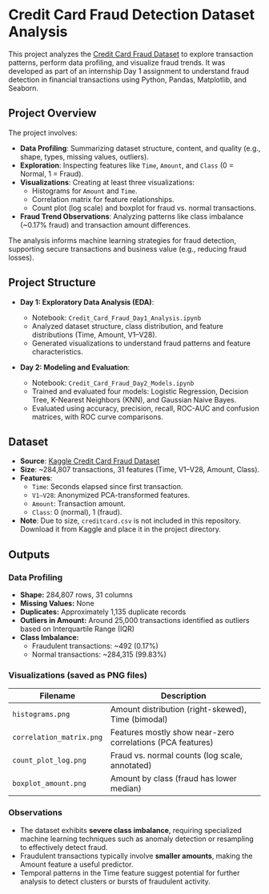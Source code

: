 # Credit Card Fraud Detection Dataset Analysis

This project analyzes the [Credit Card Fraud Dataset](https://www.kaggle.com/datasets/mlg-ulb/creditcardfraud) to explore transaction patterns, perform data profiling, and visualize fraud trends. It was developed as part of an internship Day 1 assignment to understand fraud detection in financial transactions using Python, Pandas, Matplotlib, and Seaborn.

## Project Overview

The project involves:
- **Data Profiling**: Summarizing dataset structure, content, and quality (e.g., shape, types, missing values, outliers).
- **Exploration**: Inspecting features like `Time`, `Amount`, and `Class` (0 = Normal, 1 = Fraud).
- **Visualizations**: Creating at least three visualizations:
  - Histograms for `Amount` and `Time`.
  - Correlation matrix for feature relationships.
  - Count plot (log scale) and boxplot for fraud vs. normal transactions.
- **Fraud Trend Observations**: Analyzing patterns like class imbalance (~0.17% fraud) and transaction amount differences.

The analysis informs machine learning strategies for fraud detection, supporting secure transactions and business value (e.g., reducing fraud losses).

## Project Structure

- **Day 1: Exploratory Data Analysis (EDA)**:
  - Notebook: `Credit_Card_Fraud_Day1_Analysis.ipynb`
  - Analyzed dataset structure, class distribution, and feature distributions (Time, Amount, V1–V28).
  - Generated visualizations to understand fraud patterns and feature characteristics.

- **Day 2: Modeling and Evaluation**:
  - Notebook: `Credit_Card_Fraud_Day2_Models.ipynb`
  - Trained and evaluated four models: Logistic Regression, Decision Tree, K-Nearest Neighbors (KNN), and Gaussian Naive Bayes.
  - Evaluated using accuracy, precision, recall, ROC-AUC and confusion matrices, with ROC curve comparisons.

## Dataset

- **Source**: [Kaggle Credit Card Fraud Dataset](https://www.kaggle.com/datasets/mlg-ulb/creditcardfraud)
- **Size**: ~284,807 transactions, 31 features (Time, V1–V28, Amount, Class).
- **Features**:
  - `Time`: Seconds elapsed since first transaction.
  - `V1–V28`: Anonymized PCA-transformed features.
  - `Amount`: Transaction amount.
  - `Class`: 0 (normal), 1 (fraud).
- **Note**: Due to size, `creditcard.csv` is not included in this repository. Download it from Kaggle and place it in the project directory.

## Outputs

### Data Profiling
- **Shape:** 284,807 rows, 31 columns  
- **Missing Values:** None  
- **Duplicates:** Approximately 1,135 duplicate records  
- **Outliers in Amount:** Around 25,000 transactions identified as outliers based on Interquartile Range (IQR)  
- **Class Imbalance:**  
  - Fraudulent transactions: ~492 (0.17%)  
  - Normal transactions: ~284,315 (99.83%)  

### Visualizations (saved as PNG files)

| Filename             | Description                                      |
| -------------------- | ------------------------------------------------|
| `histograms.png`     | Amount distribution (right-skewed), Time (bimodal) |
| `correlation_matrix.png` | Features mostly show near-zero correlations (PCA features) |
| `count_plot_log.png` | Fraud vs. normal counts (log scale, annotated)  |
| `boxplot_amount.png` | Amount by class (fraud has lower median)         |

### Observations
- The dataset exhibits **severe class imbalance**, requiring specialized machine learning techniques such as anomaly detection or resampling to effectively detect fraud.  
- Fraudulent transactions typically involve **smaller amounts**, making the Amount feature a useful predictor.  
- Temporal patterns in the Time feature suggest potential for further analysis to detect clusters or bursts of fraudulent activity.
